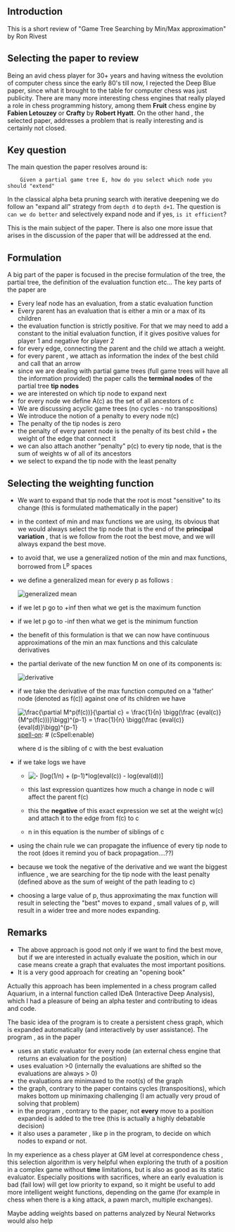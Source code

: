 ## Introduction

This is a short review of "Game Tree Searching by Min/Max approximation" by Ron Rivest

## Selecting the paper to review

Being an avid chess player for 30+ years and having witness the evolution of computer chess since the early 80's till now, I rejected the Deep Blue paper, since what it brought to the table for computer chess was just publicity. There are many more interesting chess engines that really played a role in chess programming history, among them **Fruit** chess engine by **Fabien Letouzey** or **Crafty** by **Robert Hyatt**.
On the other hand , the selected paper, addresses a problem that is really interesting and is certainly not closed.

## Key question

The main question the paper resolves around is: 
        
        Given a partial game tree E, how do you select which node you should "extend" 

In the classical alpha beta pruning search with iterative deepening we do follow an "expand all" strategy from `depth d` to `depth d+1`. The question is  `can we do better` and selectively expand node and if yes, `is it efficient`?

This is the main subject of the paper. There is also one more issue that arises in the discussion of the paper that will be addressed at the end.

## Formulation

A big part of the paper is focused in the precise formulation of the tree, the partial tree, the definition of the evaluation function etc...
The key parts of the paper are

- Every leaf node has an evaluation, from a static evaluation function
- Every parent has an evaluation that is either a min or a max of its children
- the evaluation function is strictly positive. For that we may need to add a constant to the initial evaluation function, if it gives positive values for player 1 and negative for player 2
- for every edge, connecting the parent and the child we attach a weight.
- for every parent , we attach as information the index of the best child and call that an arrow
- since we are dealing with partial game trees (full game trees will have all the information provided) the paper calls the **terminal nodes** of the partial tree **tip nodes**
- we are interested on which tip node to expand next
- for every node we define A(c) as the set of all ancestors of c
- We are discussing acyclic game trees (no cycles - no transpositions)
- We introduce the notion of a penalty to every node π(c)
- The penalty of the tip nodes is zero
- the penalty of every parent node is the penalty of its best child + the weight of the edge that connect it
- we can also attach another "penalty" p(c) to every tip node, that is the sum of weights w of all of its ancestors
- we select to expand the tip node with the least penalty

## Selecting the weighting function

- We want to expand that tip node that the root is most "sensitive" to its change (this is formulated mathematically in the paper)
- in the context of min and max functions we are using, its obvious that we would always select the tip node that is the end of the **principal variation** , that is we follow from the root the best move, and we will always expand the best move.
- to avoid that, we use a generalized notion of the min and max functions, borrowed from L<sup>p</sup> spaces
- we define a generalized mean for every p as follows : 


    ![generalized mean](https://latex.codecogs.com/png.latex?\bg_white&space;M^p_a&space;=&space;\bigg(\frac{1}{n}&space;*&space;\sum&space;a_i^p\bigg)^{1/p})

- if we let p go to +inf then what we get is the maximum function
- if we let p go to -inf then what we get is the minimum function
- the benefit of this formulation is that we can now have continuous approximations of the min an max functions and this calculate derivatives
- the partial derivate of the new function M on one of its components is:

    ![derivative](https://latex.codecogs.com/png.latex?\bg_white&space;\frac{\partial&space;M^p_a}{\partial&space;a_i}&space;=&space;\frac{1}{n}&space;\bigg(\frac&space;{a_i}{M^p_a}\bigg)^{p-1})

- if we take the derivative of the max function computed on a 'father' node (denoted as f(c)) against one of its children we have

    [spell-off]: # (cSpell:disable)
    <img src="https://latex.codecogs.com/png.latex?\bg_white&space;\frac{\partial&space;M^p(f(c))}{\partial&space;c}&space;=&space;\frac{1}{n}&space;\bigg(\frac&space;{eval(c)}{M^p(f(c)))}\bigg)^{p-1}&space;=&space;\frac{1}{n}&space;\bigg(\frac&space;{eval(c)}{eval(d)}\bigg)^{p-1}" title="\frac{\partial M^p(f(c))}{\partial c} = \frac{1}{n} \bigg(\frac {eval(c)}{M^p(f(c)))}\bigg)^{p-1} = \frac{1}{n} \bigg(\frac {eval(c)}{eval(d)}\bigg)^{p-1}" />
    [spell-on]: # (cSpell:enable)

    where d is the sibling of c with the best evaluation

- if we take logs we have

    [spell-off]: # (cSpell:disable)
    - <img src="https://latex.codecogs.com/png.latex?\bg_white&space;-&space;[log(1/n)&space;&plus;&space;(p-1)*log(eval(c))&space;-&space;log(eval(d))]" title="- [log(1/n) + (p-1)*log(eval(c)) - log(eval(d))]" />
    [spell-on]: # (cSpell:enable)

    - this last expression quantizes how much a change in node c will affect the parent f(c)

    - this the **negative** of this exact expression we set at the weight w(c) and attach it to the edge from f(c) to c

    - n in this equation is the number of siblings of c

- using the chain rule we can propagate the influence of every tip node to the root (does it remind you of back propagation....??)

- because we took the negative of the derivative and we want the biggest influence , we are searching for the tip node with the least penalty (defined above as the sum of weight of the path leading to c)

- choosing a large value of p, thus approximating the max function will result in selecting the "best" moves to expand , small values of p, will result in a wider tree and more nodes expanding.

## Remarks

- The above approach is good not only if we want to find the best move, but if we are interested in actually evaluate the position, which in our case means create a graph that evaluates the most important positions.
- It is a very good approach for creating an "opening book"

Actually this approach has been implemented in a chess program called Aquarium, in a internal function called IDeA (Interactive Deep Analysis), which I had a pleasure of being an alpha tester and contributing to ideas and code.

The basic idea of the program is to create a persistent chess graph, which is expanded automatically (and interactively by user assistance). The program , as in the paper
 
 - uses an static evaluator for every node (an external chess engine that returns an evaluation for the position)
 - uses evaluation >0 (internally the evaluations are shifted so the evaluations are always > 0)
 - the evaluations are minimaxed to the root(s) of the graph
 - the graph, contrary to the paper contains cycles (transpositions), which makes bottom up minimaxing challenging (I am actually very proud of solving that problem)
 - in the program , contrary to the paper, not **every** move to a position expanded is added to the tree (this is actually a highly debatable decision)
 - it also uses a parameter , like p in the program, to decide on which nodes to expand or not.

In my experience as a chess player at GM level at correspondence chess , this selection algorithm is very helpful when exploring the truth of a position in a complex game without **time** limitations, but is also as good as its static evaluator. Especially positions with sacrifices, where an early evaluation is bad (fail low) will get low priority to expand, so it might be useful to add more intelligent weight functions, depending on the game (for example in chess when there is a king attack, a pawn march, multiple exchanges).

Maybe adding weights based on patterns analyzed by Neural Networks would also help
